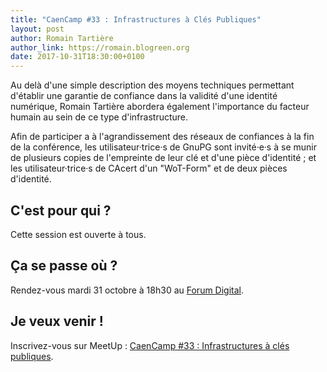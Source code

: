 ```yaml
---
title: "CaenCamp #33 : Infrastructures à Clés Publiques"
layout: post
author: Romain Tartière
author_link: https://romain.blogreen.org
date: 2017-10-31T18:30:00+0100
---
```


Au delà d'une simple description des moyens techniques permettant d'établir une garantie de confiance dans la validité d'une identité numérique, Romain Tartière abordera également l'importance du facteur humain au sein de ce type d'infrastructure.

Afin de participer a à l'agrandissement des réseaux de confiances à la fin de la conférence, les utilisateur·trice·s de GnuPG sont invité·e·s à se munir de plusieurs copies de l'empreinte de leur clé et d'une pièce d'identité ; et les utilisateur·trice·s de CAcert d'un "WoT-Form" et de deux pièces d'identité. 

<!-- more -->

## C'est pour qui ?

Cette session est ouverte à tous.

## Ça se passe où ?

Rendez-vous mardi 31 octobre à 18h30 au [Forum Digital](http://forum-digital.fr/fr/acces-et-localisation-du-forum-digital-de-caen-colombelles.-gc16.html).

## Je veux venir !

Inscrivez-vous sur MeetUp : [CaenCamp #33 : Infrastructures à clés publiques](https://www.meetup.com/CaenCamp/events/244150334/).
